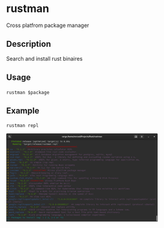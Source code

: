 # rustman
Cross platfrom package manager

## Description
Search and install rust binaires

## Usage
`rustman $package`

## Example
`rustman repl` 

<img src="./rustman.png" width="80%" height="60%">
